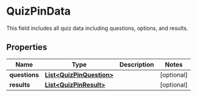 

# QuizPinData

This field includes all quiz data including questions, options, and results.

## Properties

| Name | Type | Description | Notes |
|------------ | ------------- | ------------- | -------------|
|**questions** | [**List&lt;QuizPinQuestion&gt;**](QuizPinQuestion.md) |  |  [optional] |
|**results** | [**List&lt;QuizPinResult&gt;**](QuizPinResult.md) |  |  [optional] |



